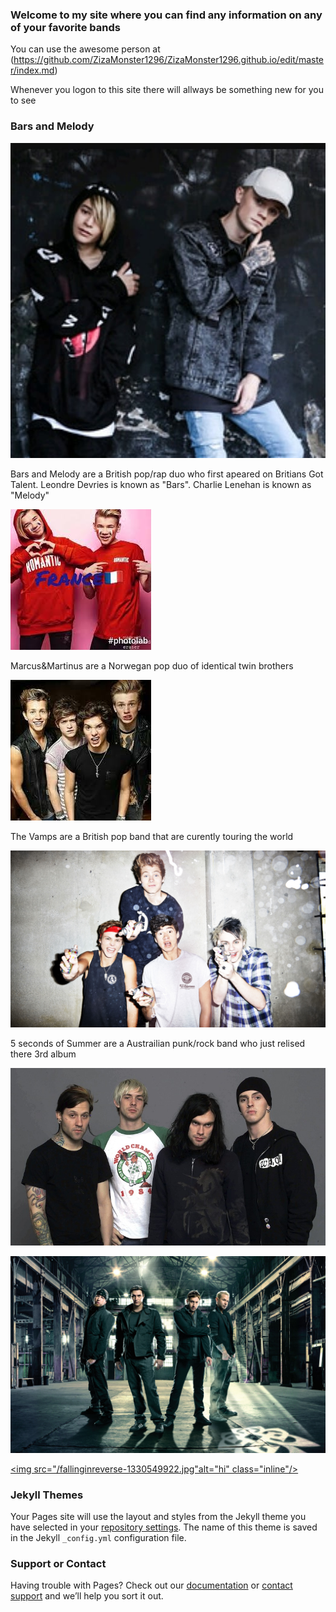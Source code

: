 ### Welcome to my site where you can find any information on any of your favorite bands

You can use the awesome person at (https://github.com/ZizaMonster1296/ZizaMonster1296.github.io/edit/master/index.md) 

Whenever you logon to this site there will allways be something new for you to see

### Bars and Melody
[<img src="27879840_156810825116304_4833839718594510848_n.jpg" alt="hi" class="inline"/>](BarsAndMelody.md)

Bars and Melody are a British pop/rap duo who first apeared on Britians Got Talent. Leondre Devries is known as "Bars". Charlie Lenehan is known as "Melody"


[<img src="/images.jpeg" alt="hi" class="inline"/>](MarcusAndMartinus.md)

Marcus&Martinus are a Norwegan pop duo of identical twin brothers



[<img src="/download.jpeg" alt="hi" class="inline"/>](TheVamps.md)

The Vamps are a British pop band that are curently touring the world


[<img src="/f99cfb8b80456902e3f9385d3a948e4c.jpg" alt="hi" class="inline"/>](5SecondsofSummer.md)

5 seconds of Summer are a Austrailian punk/rock band who just relised there 3rd album


[<img src="/The-Used-main.jpg" alt="hi" class="inline"/>](TheUsed.md)

[<img src="/Breaking-Benjamin.jpg" alt="hi" class="inline"/>](BreakingBenjamin.md)

[<img src="/fallinginreverse-1330549922.jpg"alt="hi" class="inline"/>](FallingInReverse.md)
### Jekyll Themes

Your Pages site will use the layout and styles from the Jekyll theme you have selected in your [repository settings](https://github.com/ZizaMonster1296/ZizaMonster1296.github.io/settings). The name of this theme is saved in the Jekyll `_config.yml` configuration file.

### Support or Contact

Having trouble with Pages? Check out our [documentation](https://help.github.com/categories/github-pages-basics/) or [contact support](https://github.com/contact) and we’ll help you sort it out.  
